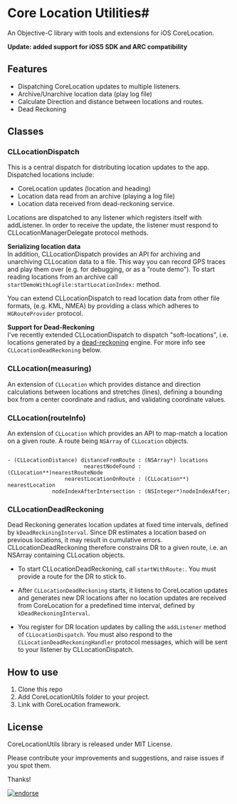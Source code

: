 # Core Location Utilities#

An Objective-C library with tools and extensions for iOS CoreLocation. 

**Update: added support for iOS5 SDK and ARC compatibility**

## Features ##

- Dispatching CoreLocation updates to multiple listeners.
- Archive/Unarchive location data (play log file) 
- Calculate Direction and distance between locations and routes.
- Dead Reckoning


## Classes ##

### CLLocationDispatch 

This is a central dispatch for distributing location updates to the app. Dispatched locations include: 

- CoreLocation updates (location and heading)
- Location data read from an archive (playing a log file)
- Location data received from dead-reckoning service. 

Locations are dispatched to any listener which registers itself with addListener. In order to receive the update, the listener must respond to CLLocationManagerDelegate protocol methods. 

**Serializing location data**<br/>
In addition, CLLocationDispatch provides an API for archiving and unarchiving CLLocation data to a file. This way you can record GPS traces and play them over (e.g. for debugging, or as a "route demo").
To start reading locations from an archive call <code>startDemoWithLogFile:startLocationIndex:</code> method. 

You can extend CLLocationDispatch to read location data from other file formats, (e.g. KML, NMEA) by providing a class which adheres to <code>HGRouteProvider</code> protocol.

**Support for Dead-Reckoning**<br/>
I've recently extended CLLocationDispatch to dispatch "soft-locations", i.e. locations generated by a [dead-reckoning](http://en.wikipedia.org/wiki/Dead_reckoning) engine. For more info see <code>CLLocationDeadReckoning</code> below. 


###  CLLocation(measuring)  

An extension of <code>CLLocation</code> which provides distance and direction calculations between locations and stretches (lines), defining a bounding box from a center coordinate and radius, and validating coordinate values. 

###  CLLocation(routeInfo)  

An extension of <code>CLLocation</code> which provides an API to map-match a location on a given route. A route being <code>NSArray</code> of <code>CLLocation</code> objects. 

<pre><code>
- (CLLocationDistance) distanceFromRoute : (NSArray*) locations 
					    nearestNodeFound : (CLLocation**)nearestRouteNode 
				  nearestLocationOnRoute : (CLLocation**) nearestLocation 
			  nodeIndexAfterIntersection : (NSInteger*)nodeIndexAfter;
</code></pre>


### CLLocationDeadReckoning ###

Dead Reckoning generates location updates at fixed time intervals, defined by <code>kDeadReckiningInterval</code>. Since DR estimates a location based on previous locations, it may result in cumulative errors. CLLocationDeadReckoning therefore constrains DR to a given route, i.e. an NSArray containing CLLocation objects.

- To start CLLocationDeadReckoning, call <code>startWithRoute:</code>. You must provide a route for the DR to stick to. 

- After <code>CLLocationDeadReckoning</code> starts, it listens to CoreLocation updates and generates new DR locations after no location updates are received from CoreLocation for a predefined time interval, defined by <code>kDeadReckoningInterval</code>.

- You register for DR location updates by calling the <code>addListener</code> method of <code>CLLocationDispatch</code>. You must also respond to the <code>CLLocationDeadReckoningHandler</code> protocol messages, which will be sent to your listener by CLLocationDispatch. 

 
## How to use ##

1. Clone this repo
2. Add CoreLocationUtils folder to your project.
2. Link with CoreLocation framework. 


## License ##

CoreLocationUtils library is released under MIT License.

Please contribute your improvements and suggestions, and raise issues if you spot them.  

Thanks!  

[![endorse](https://api.coderwall.com/rubnov/endorsecount.png)](https://coderwall.com/rubnov)
